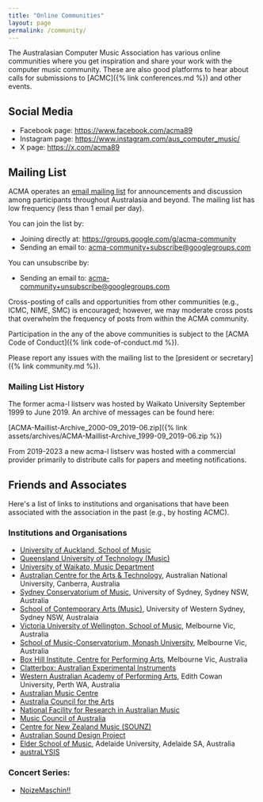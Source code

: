 ```yaml
---
title: "Online Communities"
layout: page
permalink: /community/
---
```


The Australasian Computer Music Association has various online communities where you get inspiration and share your work with the computer music community. These are also good platforms to hear about calls for submissions to [ACMC]({% link conferences.md %}) and other events.

## Social Media

- Facebook page: <https://www.facebook.com/acma89>
- Instagram page: <https://www.instagram.com/aus_computer_music/>
- X page: <https://x.com/acma89>

## Mailing List

ACMA operates an [email mailing list](https://groups.google.com/g/acma-community) for announcements and discussion among participants throughout Australasia and beyond. The mailing list has low frequency (less than 1 email per day).

You can join the list by:

- Joining directly at: <https://groups.google.com/g/acma-community>
- Sending an email to: [acma-community+subscribe@googlegroups.com](mailto:acma-community+subscribe@googlegroups.com)

You can unsubscribe by:

- Sending an email to: [acma-community+unsubscribe@googlegroups.com](mailto:acma-community+unsubscribe@googlegroups.com)


Cross-posting of calls and opportunities from other communities (e.g., ICMC, NIME, SMC) is encouraged; however, we may moderate cross posts that overwhelm the frequency of posts from within the ACMA community.

Participation in the any of the above communities is subject to the [ACMA Code of Conduct]({% link code-of-conduct.md %}).

Please report any issues with the mailing list to the [president or secretary]({% link community.md %}).

### Mailing List History

The former acma-l listserv was hosted by Waikato University September 1999 to June 2019. An archive of messages can be found here:

[ACMA-Maillist-Archive\_2000-09\_2019-06.zip]({% link assets/archives/ACMA-Maillist-Archive_1999-09_2019-06.zip %})

From 2019-2023 a new acma-l listserv was hosted with a commercial provider primarily to distribute calls for papers and meeting notifications.

## Friends and Associates

Here's a list of links to institutions and organisations that have been associated with the association in the past (e.g., by hosting ACMC).

### Institutions and Organisations

- [University of Auckland, School of Music](http://www.creative.auckland.ac.nz/uoa/music)
- [Queensland University of Technology (Music)](http://www.creativeindustries.qut.edu.au/study/areas/music-sound/)
- [University of Waikato, Music Department](http://www.waikato.ac.nz/humanities/music/)
- [Australian Centre for the Arts & Technology](http://music.anu.edu.au/), Australian National University, Canberra, Australia
- [Sydney Conservatorium of Music](http://sydney.edu.au/music/), University of Sydney, Sydney NSW, Australia
- [School of Contemporary Arts (Music)](http://future.uws.edu.au/ug/creative_and_communication_arts/bachelor_of_music), University of Western Sydney, Sydney NSW, Australaia
- [Victoria University of Wellington, School of Music](http://www.vuw.ac.nz/music/), Melbourne Vic, Australia
- [School of Music-Conservatorium, Monash University](http://www.arts.monash.edu.au/music/), Melbourne Vic, Australia
- [Box Hill Institute, Centre for Performing Arts](http://www.bhtafe.edu.au/courses/local/Pages/BAMAP.aspx), Melbourne Vic, Australia
- [Clatterbox: Australian Experimental Instruments](http://clatterbox.net.au/)
- [Western Australian Academy of Performing Arts](http://www.waapa.ecu.edu.au/), Edith Cowan University, Perth WA, Australia
- [Australian Music Centre](http://www.amcoz.com.au/)
- [Australia Council for the Arts](http://www.australiacouncil.gov.au/)
- [National Facility for Research in Australian Music](http://nfram.anu.edu.au/)
- [Music Council of Australia](http://www.mca.org.au/)
- [Centre for New Zealand Music (SOUNZ)](http://www.sounz.org.nz/)
- [Australian Sound Design Project](http://www.sounddesign.unimelb.edu.au/)
- [Elder School of Music](http://www.music.adelaide.edu.au/), Adelaide University, Adelaide SA, Australia
- [austraLYSIS](http://www.australysis.com/)

### Concert Series:

- [NoizeMaschin!!](https://www.noizemaschin.com/)
